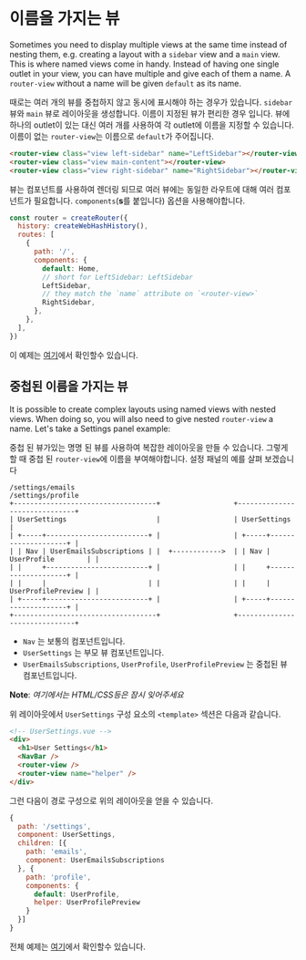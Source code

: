 # 이름을 가지는 뷰

Sometimes you need to display multiple views at the same time instead of nesting them, e.g. creating a layout with a `sidebar` view and a `main` view. This is where named views come in handy. Instead of having one single outlet in your view, you can have multiple and give each of them a name. A `router-view` without a name will be given `default` as its name.

때로는 여러 개의 뷰를 중첩하지 않고 동시에 표시해야 하는 경우가 있습니다. `sidebar` 뷰와 `main` 뷰로 레이아웃을 생성합니다. 이름이 지정된 뷰가 편리한 경우 입니다. 뷰에 하나의 outlet이 있는 대신 여러 개를 사용하여 각 outlet에 이름을 지정할 수 있습니다. 이름이 없는 `router-view`는 이름으로 `default`가 주어집니다.


```html
<router-view class="view left-sidebar" name="LeftSidebar"></router-view>
<router-view class="view main-content"></router-view>
<router-view class="view right-sidebar" name="RightSidebar"></router-view>
```

뷰는 컴포넌트를 사용하여 렌더링 되므로 여러 뷰에는 동일한 라우트에 대해 여러 컴포넌트가 필요합니다. `components`(**s**를 붙입니다) 옵션을 사용해야합니다.


```js
const router = createRouter({
  history: createWebHashHistory(),
  routes: [
    {
      path: '/',
      components: {
        default: Home,
        // short for LeftSidebar: LeftSidebar
        LeftSidebar,
        // they match the `name` attribute on `<router-view>`
        RightSidebar,
      },
    },
  ],
})
```

이 예제는 [여기](https://codesandbox.io/s/named-views-vue-router-4-examples-rd20l)에서 확인할수 있습니다. 

## 중첩된 이름을 가지는 뷰

It is possible to create complex layouts using named views with nested views. When doing so, you will also need to give nested `router-view` a name. Let's take a Settings panel example:

중첩 된 뷰가있는 명명 된 뷰를 사용하여 복잡한 레이아웃을 만들 수 있습니다. 그렇게 할 때 중첩 된 `router-view`에 이름을 부여해야합니다. 설정 패널의 예를 살펴 보겠습니다

```
/settings/emails                                       /settings/profile
+-----------------------------------+                  +------------------------------+
| UserSettings                      |                  | UserSettings                 |
| +-----+-------------------------+ |                  | +-----+--------------------+ |
| | Nav | UserEmailsSubscriptions | |  +------------>  | | Nav | UserProfile        | |
| |     +-------------------------+ |                  | |     +--------------------+ |
| |     |                         | |                  | |     | UserProfilePreview | |
| +-----+-------------------------+ |                  | +-----+--------------------+ |
+-----------------------------------+                  +------------------------------+
```

- `Nav` 는 보통의 컴포넌트입니다. 
- `UserSettings` 는 부모 뷰 컴포넌트입니다. 
- `UserEmailsSubscriptions`, `UserProfile`, `UserProfilePreview` 는 중첩된 뷰 컴포넌트입니다. 

**Note**: _여기에서는 HTML/CSS등은 잠시 잊어주세요_


위 레이아웃에서 `UserSettings` 구성 요소의 `<template>` 섹션은 다음과 같습니다.

```html
<!-- UserSettings.vue -->
<div>
  <h1>User Settings</h1>
  <NavBar />
  <router-view />
  <router-view name="helper" />
</div>
```

그런 다음이 경로 구성으로 위의 레이아웃을 얻을 수 있습니다.

```js
{
  path: '/settings',
  component: UserSettings,
  children: [{
    path: 'emails',
    component: UserEmailsSubscriptions
  }, {
    path: 'profile',
    components: {
      default: UserProfile,
      helper: UserProfilePreview
    }
  }]
}
```

전체 예제는 [여기](https://codesandbox.io/s/nested-named-views-vue-router-4-examples-re9yl?&initialpath=%2Fsettings%2Femails)에서 확인할수 있습니다.
